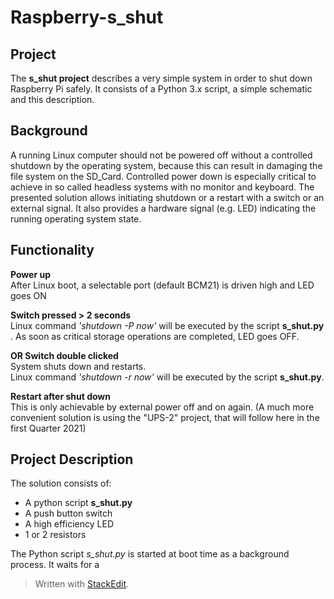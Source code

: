 # Raspberry-s_shut

## Project 
The **s_shut project** describes a very simple system in order to shut down Raspberry Pi safely. It consists of a Python 3.x script, a simple schematic and this description.

## Background
A running Linux computer should not be powered off without a controlled shutdown by the operating system, because this can result in damaging the file system on the SD_Card. 
Controlled power down is especially critical to achieve in so called headless systems with no monitor and keyboard.
The presented solution allows initiating shutdown or a restart with a switch or an external signal. It also provides a hardware signal (e.g. LED) indicating the running operating system state.

## Functionality

 **Power up**   
After Linux boot, a selectable port (default BCM21) is driven high and LED goes ON

**Switch pressed > 2 seconds**  
Linux command *'shutdown -P now'* will be executed by the script **s_shut.py** . 
As soon as critical storage operations are completed, LED goes OFF.

**OR Switch double clicked**  
System shuts down and restarts.  
Linux command *'shutdown -r now'*  will be executed by the script **s_shut.py**.

**Restart after shut down**  
This is only achievable by external power off and on again.
(A much more convenient solution is using the "UPS-2" project, that will follow here in the first Quarter 2021)

## Project Description  
The solution consists of:
- A python script **s_shut.py**
- A  push button switch
- A high efficiency LED
- 1 or 2 resistors
 
The Python script *s_shut.py*  is started at boot time as a background process. It waits for a 

> Written with [StackEdit](https://stackedit.io/).
